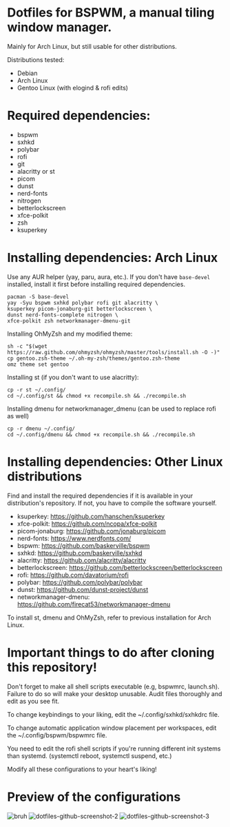 # Dotfiles for BSPWM, a manual tiling window manager.

Mainly for Arch Linux, but still usable for other distributions. 

Distributions tested:

- Debian
- Arch Linux
- Gentoo Linux (with elogind & rofi edits)

# Required dependencies:
- bspwm
- sxhkd
- polybar
- rofi
- git
- alacritty or st
- picom
- dunst
- nerd-fonts
- nitrogen
- betterlockscreen
- xfce-polkit 
- zsh
- ksuperkey

# Installing dependencies: Arch Linux
Use any AUR helper (yay, paru, aura, etc.). If you don't have `base-devel` installed, install it first before installing required dependencies.

    pacman -S base-devel
    yay -Syu bspwm sxhkd polybar rofi git alacritty \
    ksuperkey picom-jonaburg-git betterlockscreen \
    dunst nerd-fonts-complete nitrogen \ 
    xfce-polkit zsh networkmanager-dmenu-git

Installing OhMyZsh and my modified theme:

    sh -c "$(wget https://raw.github.com/ohmyzsh/ohmyzsh/master/tools/install.sh -O -)"
    cp gentoo.zsh-theme ~/.oh-my-zsh/themes/gentoo.zsh-theme
    omz theme set gentoo

Installing st (if you don't want to use alacritty):

    cp -r st ~/.config/
    cd ~/.config/st && chmod +x recompile.sh && ./recompile.sh

Installing dmenu for networkmanager_dmenu (can be used to replace rofi as well)

    cp -r dmenu ~/.config/
    cd ~/.config/dmenu && chmod +x recompile.sh && ./recompile.sh

# Installing dependencies: Other Linux distributions
Find and install the required dependencies if it is available in your distribution's repository. If not, you have to compile the software yourself. 

- ksuperkey: https://github.com/hanschen/ksuperkey
- xfce-polkit: https://github.com/ncopa/xfce-polkit
- picom-jonaburg: https://github.com/jonaburg/picom
- nerd-fonts: https://www.nerdfonts.com/
- bspwm: https://github.com/baskerville/bspwm
- sxhkd: https://github.com/baskerville/sxhkd
- alacritty: https://github.com/alacritty/alacritty
- betterlockscreen: https://github.com/betterlockscreen/betterlockscreen
- rofi: https://github.com/davatorium/rofi
- polybar: https://github.com/polybar/polybar
- dunst: https://github.com/dunst-project/dunst
- networkmanager-dmenu: https://github.com/firecat53/networkmanager-dmenu

To install st, dmenu and OhMyZsh, refer to previous installation for Arch Linux.

# Important things to do after cloning this repository!

Don't forget to make all shell scripts executable (e.g, bspwmrc, launch.sh). Failure to do so will make your desktop unusable. Audit files thoroughly and edit as you see fit.

To change keybindings to your liking, edit the ~/.config/sxhkd/sxhkdrc file.

To change automatic application window placement per workspaces, edit the ~/.config/bspwm/bspwmrc file.

You need to edit the rofi shell scripts if you're running different init systems than systemd. (systemctl reboot, systemctl suspend, etc.)

Modify all these configurations to your heart's liking!

# Preview of the configurations
![bruh](https://user-images.githubusercontent.com/105838572/180804119-8c26b5da-00b4-47f1-8a9b-68a160dd4cd1.png)
![dotfiles-github-screenshot-2](https://user-images.githubusercontent.com/105838572/180804231-4e0c3c07-74a2-4c41-89e0-6bd8c23a4030.png)
![dotfiles-github-screenshot-3](https://user-images.githubusercontent.com/105838572/180922914-80d32093-3ecb-4354-9b0a-6b883c4c3184.png)
